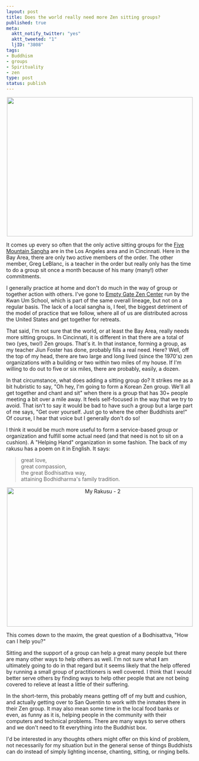 ```yaml
--- 
layout: post
title: Does the world really need more Zen sitting groups?
published: true
meta: 
  aktt_notify_twitter: "yes"
  aktt_tweeted: "1"
  ljID: "3808"
tags: 
- Buddhism
- groups
- Spirituality
- zen
type: post
status: publish
---
```

<p style="text-align: center"><a href="http://www.flickr.com/photos/albill/5567284148/" title="Untitled by albill, on Flickr"><img src="http://farm6.static.flickr.com/5180/5567284148_33a67fde19.jpg" width="500" height="375" alt="" /></a></p>
It comes up every so often that the only active sitting groups for the <a href="http://www.fivemountain.org">Five Mountain Sangha</a> are in the Los Angeles area and in Cincinnati. Here in the Bay Area, there are only two active members of the order. The other member, Greg LeBlanc, is a teacher in the order but really only has the time to do a group sit once a month because of his many (many!) other commitments.

I generally practice at home and don't do much in the way of group or together action with others. I've gone to <a href="http://emptygatezen.com">Empty Gate Zen Center</a> run by the Kwan Um School, which is part of the same overall lineage, but not on a regular basis. The lack of a local sangha is, I feel, the biggest detriment of the model of practice that we follow, where all of us are distributed across the United States and get together for retreats.

That said, I'm not sure that the world, or at least the Bay Area, really needs more sitting groups. In Cincinnati, it is different in that there are a total of two (yes, two!) Zen groups. That's it. In that instance, forming a group, as my teacher Jiun Foster has done, probably fills a real need. Here? Well, off the top of my head, there are two large and long lived (since the 1970's) zen organizations with a building or two within two miles of my house. If I'm willing to do out to five or six miles, there are probably, easily, a dozen.

In that circumstance, what does adding a sitting group do? It strikes me as a bit hubristic to say, "Oh hey, I'm going to form a Korean Zen group. We'll all get together and chant and sit" when there is a group that has 30+ people meeting a bit over a mile away. It feels self-focused in the way that we try to avoid. That isn't to say it would be bad to have such a group but a large part of me says, "Get over yourself. Just go to where the other Buddhists are!" Of course, I hear that voice but I generally don't do so!

I think it would be much more useful to form a service-based group or organization and fulfill some actual need (and that need is not to sit on a cushion). A "Helping Hand" organization in some fashion. The back of my rakusu has a poem on it in English. It says:
> great love,<br />
> great compassion,<br />
> the great Bodhisattva way,<br />
> attaining Bodhidharma's family tradition.

<p style="text-align:center"><a href="http://www.flickr.com/photos/albill/4473215203/" title="My Rakusu - 2 by albill, on Flickr"><img src="http://farm3.static.flickr.com/2702/4473215203_c13dd7223a.jpg" width="500" height="375" alt="My Rakusu - 2" /></a></p>
This comes down to the maxim, the great question of a Bodhisattva, "How can I help you?" 

Sitting and the support of a group can help a great many people but there are many other ways to help others as well. I'm not sure what <strong>I</strong> am ultimately going to do in that regard but it seems likely that the help offered by running a small group of practitioners is well covered. I think that I would better serve others by finding ways to help other people that are not being covered to relieve at least a little of their suffering.

In the short-term, this probably means getting off of my butt and cushion, and actually getting over to San Quentin to work with the inmates there in their Zen group. It may also mean some time in the local food banks or even, as funny as it is, helping people in the community with their computers and technical problems. There are many ways to serve others and we don't need to fit everything into the Buddhist box.

I'd be interested in any thoughts others might offer on this kind of problem, not necessarily for my situation but in the general sense of things Buddhists can do instead of simply lighting incense, chanting, sitting, or ringing bells.
